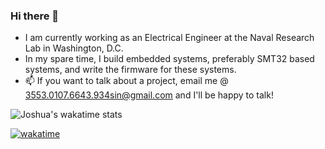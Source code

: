 ### Hi there 👋

- I am currently working as an Electrical Engineer at the Naval Research Lab in Washington, D.C.
- In my spare time, I build embedded systems, preferably SMT32 based systems, and write the firmware for these systems.
- 📫 If you want to talk about a project, email me @ 3553.0107.6643.934sin@gmail.com and I'll be happy to talk!

![Joshua's wakatime stats](https://github-readme-stats.vercel.app/api/wakatime?username=@jestes15&layout=compact)

[![wakatime](https://wakatime.com/badge/user/1f521dcf-b445-4fa3-9daf-c3d539d7d8fc.svg)](https://wakatime.com/@1f521dcf-b445-4fa3-9daf-c3d539d7d8fc)
<!--
**jestes15/jestes15** is a ✨ _special_ ✨ repository because its `README.md` (this file) appears on your GitHub profile.

Here are some ideas to get you started:

- 🔭 I’m currently working on ...
- 🌱 I’m currently learning ...
- 👯 I’m looking to collaborate on ...
- 🤔 I’m looking for help with ...
- 💬 Ask me about ...
- 📫 How to reach me: ...
- 😄 Pronouns: ...
- ⚡ Fun fact: ...
-->
